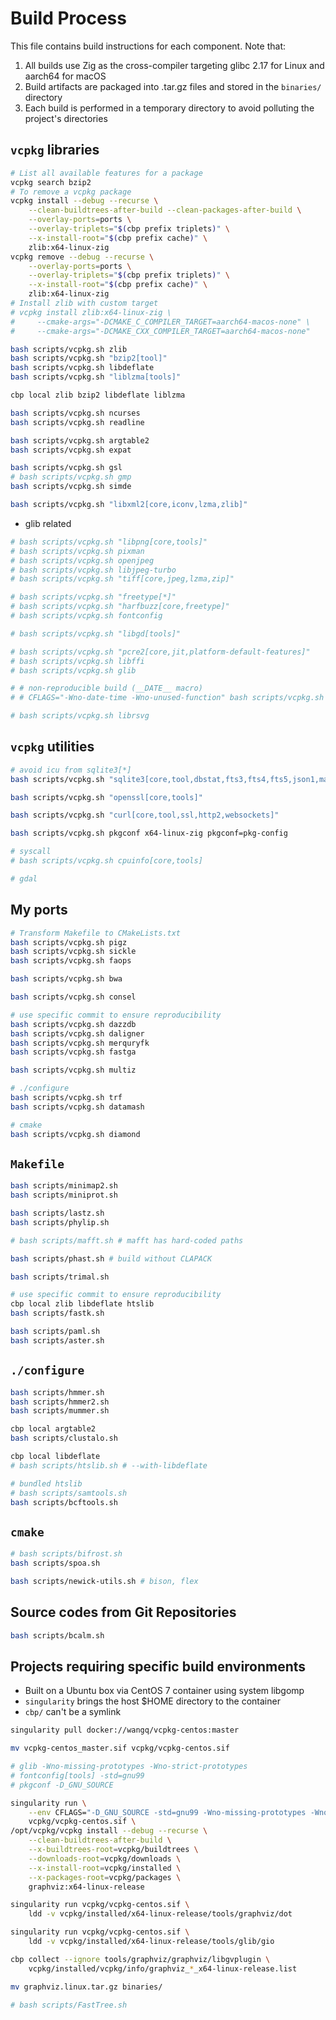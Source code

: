 # Build Process

This file contains build instructions for each component. Note that:

1. All builds use Zig as the cross-compiler targeting glibc 2.17 for Linux and aarch64 for macOS
2. Build artifacts are packaged into .tar.gz files and stored in the `binaries/` directory
3. Each build is performed in a temporary directory to avoid polluting the project's directories

## `vcpkg` libraries

```bash
# List all available features for a package
vcpkg search bzip2
# To remove a vcpkg package
vcpkg install --debug --recurse \
    --clean-buildtrees-after-build --clean-packages-after-build \
    --overlay-ports=ports \
    --overlay-triplets="$(cbp prefix triplets)" \
    --x-install-root="$(cbp prefix cache)" \
    zlib:x64-linux-zig
vcpkg remove --debug --recurse \
    --overlay-ports=ports \
    --overlay-triplets="$(cbp prefix triplets)" \
    --x-install-root="$(cbp prefix cache)" \
    zlib:x64-linux-zig
# Install zlib with custom target
# vcpkg install zlib:x64-linux-zig \
#     --cmake-args="-DCMAKE_C_COMPILER_TARGET=aarch64-macos-none" \
#     --cmake-args="-DCMAKE_CXX_COMPILER_TARGET=aarch64-macos-none"

bash scripts/vcpkg.sh zlib
bash scripts/vcpkg.sh "bzip2[tool]"
bash scripts/vcpkg.sh libdeflate
bash scripts/vcpkg.sh "liblzma[tools]"

cbp local zlib bzip2 libdeflate liblzma

bash scripts/vcpkg.sh ncurses
bash scripts/vcpkg.sh readline

bash scripts/vcpkg.sh argtable2
bash scripts/vcpkg.sh expat

bash scripts/vcpkg.sh gsl
# bash scripts/vcpkg.sh gmp
bash scripts/vcpkg.sh simde

bash scripts/vcpkg.sh "libxml2[core,iconv,lzma,zlib]"

```

* glib related

```bash
# bash scripts/vcpkg.sh "libpng[core,tools]"
# bash scripts/vcpkg.sh pixman
# bash scripts/vcpkg.sh openjpeg
# bash scripts/vcpkg.sh libjpeg-turbo
# bash scripts/vcpkg.sh "tiff[core,jpeg,lzma,zip]"

# bash scripts/vcpkg.sh "freetype[*]"
# bash scripts/vcpkg.sh "harfbuzz[core,freetype]"
# bash scripts/vcpkg.sh fontconfig

# bash scripts/vcpkg.sh "libgd[tools]"

# bash scripts/vcpkg.sh "pcre2[core,jit,platform-default-features]"
# bash scripts/vcpkg.sh libffi
# bash scripts/vcpkg.sh glib

# # non-reproducible build (__DATE__ macro)
# # CFLAGS="-Wno-date-time -Wno-unused-function" bash scripts/vcpkg.sh "cairo[core,fontconfig,freetype,gobject]"

# bash scripts/vcpkg.sh librsvg

```

## `vcpkg` utilities

```bash
# avoid icu from sqlite3[*]
bash scripts/vcpkg.sh "sqlite3[core,tool,dbstat,fts3,fts4,fts5,json1,math,rtree,soundex,zlib]"

bash scripts/vcpkg.sh "openssl[core,tools]"

bash scripts/vcpkg.sh "curl[core,tool,ssl,http2,websockets]"

bash scripts/vcpkg.sh pkgconf x64-linux-zig pkgconf=pkg-config

# syscall
# bash scripts/vcpkg.sh cpuinfo[core,tools]

# gdal

```

## My ports

```bash
# Transform Makefile to CMakeLists.txt
bash scripts/vcpkg.sh pigz
bash scripts/vcpkg.sh sickle
bash scripts/vcpkg.sh faops

bash scripts/vcpkg.sh bwa

bash scripts/vcpkg.sh consel

# use specific commit to ensure reproducibility
bash scripts/vcpkg.sh dazzdb
bash scripts/vcpkg.sh daligner
bash scripts/vcpkg.sh merquryfk
bash scripts/vcpkg.sh fastga

bash scripts/vcpkg.sh multiz

# ./configure
bash scripts/vcpkg.sh trf
bash scripts/vcpkg.sh datamash

# cmake
bash scripts/vcpkg.sh diamond

```

## `Makefile`

```bash
bash scripts/minimap2.sh
bash scripts/miniprot.sh

bash scripts/lastz.sh
bash scripts/phylip.sh

# bash scripts/mafft.sh # mafft has hard-coded paths

bash scripts/phast.sh # build without CLAPACK

bash scripts/trimal.sh

# use specific commit to ensure reproducibility
cbp local zlib libdeflate htslib
bash scripts/fastk.sh

bash scripts/paml.sh
bash scripts/aster.sh

```

## `./configure`

```bash
bash scripts/hmmer.sh
bash scripts/hmmer2.sh
bash scripts/mummer.sh

cbp local argtable2
bash scripts/clustalo.sh

cbp local libdeflate
# bash scripts/htslib.sh # --with-libdeflate

# bundled htslib
# bash scripts/samtools.sh
bash scripts/bcftools.sh

```

## `cmake`

```bash
# bash scripts/bifrost.sh
bash scripts/spoa.sh

bash scripts/newick-utils.sh # bison, flex

```

## Source codes from Git Repositories

```bash
bash scripts/bcalm.sh

```

## Projects requiring specific build environments

* Built on a Ubuntu box via CentOS 7 container using system libgomp
* `singularity` brings the host $HOME directory to the container
* `cbp/` can't be a symlink

```bash
singularity pull docker://wangq/vcpkg-centos:master

mv vcpkg-centos_master.sif vcpkg/vcpkg-centos.sif

# glib -Wno-missing-prototypes -Wno-strict-prototypes
# fontconfig[tools] -std=gnu99
# pkgconf -D_GNU_SOURCE

singularity run \
    --env CFLAGS="-D_GNU_SOURCE -std=gnu99 -Wno-missing-prototypes -Wno-strict-prototypes" \
    vcpkg/vcpkg-centos.sif \
/opt/vcpkg/vcpkg install --debug --recurse \
    --clean-buildtrees-after-build \
    --x-buildtrees-root=vcpkg/buildtrees \
    --downloads-root=vcpkg/downloads \
    --x-install-root=vcpkg/installed \
    --x-packages-root=vcpkg/packages \
    graphviz:x64-linux-release

singularity run vcpkg/vcpkg-centos.sif \
    ldd -v vcpkg/installed/x64-linux-release/tools/graphviz/dot

singularity run vcpkg/vcpkg-centos.sif \
    ldd -v vcpkg/installed/x64-linux-release/tools/glib/gio

cbp collect --ignore tools/graphviz/graphviz/libgvplugin \
    vcpkg/installed/vcpkg/info/graphviz_*_x64-linux-release.list

mv graphviz.linux.tar.gz binaries/

# bash scripts/FastTree.sh

```
